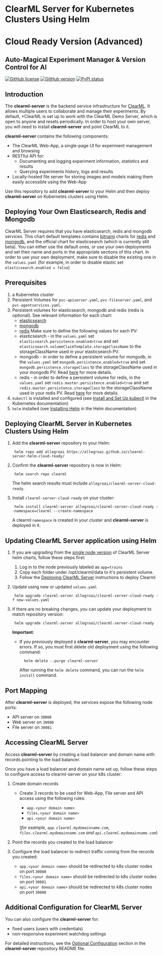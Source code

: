 # ClearML Server for Kubernetes Clusters Using Helm

# Cloud Ready Version (Advanced)

## Auto-Magical Experiment Manager & Version Control for AI

[![GitHub license](https://img.shields.io/badge/license-SSPL-green.svg)](https://img.shields.io/badge/license-SSPL-green.svg)
[![GitHub version](https://img.shields.io/github/release-pre/allegroai/clearml-server.svg)](https://img.shields.io/github/release-pre/allegroai/clearml-server.svg)
[![PyPI status](https://img.shields.io/badge/status-beta-yellow.svg)](https://img.shields.io/badge/status-beta-yellow.svg)

## Introduction

The **clearml-server** is the backend service infrastructure for [ClearML](https://github.com/allegroai/clearml). It allows multiple users to collaborate and manage their
experiments. By default, \*ClearML is set up to work with the ClearML Demo Server, which is open to anyone and resets periodically. In order to host your own server, you will need
to install **clearml-server** and point ClearML to it.

**clearml-server** contains the following components:

- The ClearML Web-App, a single-page UI for experiment management and browsing
- RESTful API for:
  - Documenting and logging experiment information, statistics and results
  - Querying experiments history, logs and results
- Locally-hosted file server for storing images and models making them easily accessible using the Web-App

Use this repository to add **clearml-server** to your Helm and then deploy **clearml-server** on Kubernetes clusters using Helm.

## Deploying Your Own Elasticsearch, Redis and Mongodb

ClearML Server requires that you have elasticsearch, redis and mongodb services. This chart default templates contains [bitnami](https://bitnami.com/) charts for
[redis](https://github.com/bitnami/charts/tree/master/bitnami/redis) and [mongodb](https://github.com/bitnami/charts/tree/master/bitnami/mongodb), and the official chart for
elasticsearch (which is currently still beta). You can either use the default ones, or use your own deployments and set their name and ports in the appropriate sections of this
chart. In order to use your own deployment, make sure to disable the existing one in the `values.yaml` (for example, in order to disable elastic set
`elasticsearch.enabled = false`)

## Prerequisites

1. a Kubernetes cluster
2. Persistent Volumes for `pvc-apiserver.yaml`, `pvc-fileserver.yaml`, and `pvc-agentservices.yaml`.
3. Persistent volumes for elasticsearch, mongodb and redis (redis is optional). See relevant information for each chart:
   - [elasticsearch](https://github.com/elastic/helm-charts/blob/7.6.2/elasticsearch/values.yaml)
   - [mongodb](https://github.com/bitnami/charts/tree/master/bitnami/mongodb#parameters)
   - [redis](https://github.com/bitnami/charts/tree/master/bitnami/redis#parameters) Make sure to define the following values for each PV:
   - elasticsearch - in the `values.yaml` set `elasticsearch.persistence.enabled=true` and set `elasticsearch.volumeClaimTemplate.storageClassName` to the storageClassName used in
     your elasticsearch PV.
   - mongodb - in order to define a persistent volume for mongodb, in the `values.yaml` set `mongodb.persistence.enabled=true` and set `mongodb.persistence.storageClass` to the
     storageClassName used in your mongodb PV. Read [here](https://github.com/bitnami/charts/tree/master/bitnami/mongodb#parameters) for more details.
   - redis - in order to define a persistent volume for redis, in the `values.yaml` set `redis.master.persistence.enabled=true` and set `redis.master.persistence.storageClass` to
     the storageClassName used in your redis PV. Read [here](https://github.com/bitnami/charts/tree/master/bitnami/redis#parameters) for more details.
4. `kubectl` is installed and configured (see [Install and Set Up kubectl](https://kubernetes.io/docs/tasks/tools/install-kubectl/) in the Kubernetes documentation)
5. `helm` installed (see [Installing Helm](https://helm.sh/docs/using_helm/#installing-helm) in the Helm documentation)

## Deploying ClearML Server in Kubernetes Clusters Using Helm

1. Add the **clearml-server** repository to your Helm:

   ```
    helm repo add allegroai https://allegroai.github.io/clearml-server-helm-cloud-ready/
   ```

2. Confirm the **clearml-server** repository is now in Helm:

   ```
    helm search repo clearml
   ```

   The helm search results must include `allegroai/clearml-server-cloud-ready`.

3. Install `clearml-server-cloud-ready` on your cluster:

   ```
    helm install clearml-server allegroai/clearml-server-cloud-ready --namespace=clearml --create-namespace
   ```

   A clearml `namespace` is created in your cluster and **clearml-server** is deployed in it.

## Updating ClearML Server application using Helm

1. If you are upgrading from the [single node version](https://github.com/allegroai/clearml-server-helm) of ClearML Server helm charts, follow these steps first:

   1. Log in to the node previously labeled as `app=trains`
   2. Copy each folder under /opt/clearml/data to it's persistent volume.
   3. Follow the [Deploying ClearML Server](##-Deploying-ClearML-Server-in-Kubernetes-Clusters-Using-Helm) instructions to deploy Clearml

2. Update using new or updated `values.yaml`

   ```
    helm upgrade clearml-server allegroai/clearml-server-cloud-ready -f new-values.yaml
   ```

3. If there are no breaking changes, you can update your deployment to match repository version:

   ```
    helm upgrade clearml-server allegroai/clearml-server-cloud-ready
   ```

   **Important**:

   - If you previously deployed a **clearml-server**, you may encounter errors. If so, you must first delete old deployment using the following command:

     ```
       helm delete --purge clearml-server
     ```

     After running the `helm delete` command, you can run the `helm install` command.

## Port Mapping

After **clearml-server** is deployed, the services expose the following node ports:

- API server on `30008`
- Web server on `30080`
- File server on `30081`

## Accessing ClearML Server

Access **clearml-server** by creating a load balancer and domain name with records pointing to the load balancer.

Once you have a load balancer and domain name set up, follow these steps to configure access to clearml-server on your k8s cluster:

1. Create domain records

   - Create 3 records to be used for Web-App, File server and API access using the following rules:

     - `app.<your domain name>`
     - `files.<your domain name>`
     - `api.<your domain name>`

     (*for example, `app.clearml.mydomainname.com`, `files.clearml.mydomainname.com` and `api.clearml.mydomainname.com`*)

2. Point the records you created to the load balancer

3. Configure the load balancer to redirect traffic coming from the records you created:

   - `app.<your domain name>` should be redirected to k8s cluster nodes on port `30080`
   - `files.<your domain name>` should be redirected to k8s cluster nodes on port `30081`
   - `api.<your domain name>` should be redirected to k8s cluster nodes on port `30008`

## Additional Configuration for ClearML Server

You can also configure the **clearml-server** for:

- fixed users (users with credentials)
- non-responsive experiment watchdog settings

For detailed instructions, see the [Optional Configuration](https://github.com/allegroai/clearml-server#optional-configuration) section in the **clearml-server** repository README
file.
